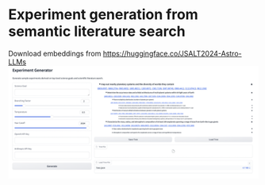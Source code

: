 # Experiment generation from semantic literature search

Download embeddings from https://huggingface.co/JSALT2024-Astro-LLMs
![Web interface (running app.py)](interface.png)